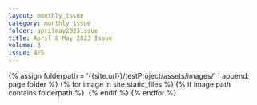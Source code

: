 ```yaml
---
layout: monthly_issue
category: monthly issue
folder: aprilmay2023issue
title: April & May 2023 Issue
volume: 3
issue: 4/5
---
```

<html>
{% assign folderpath = '{{site.url}}/testProject/assets/images/' | append: page.folder %}
{% for image in site.static_files %}
{% if image.path contains folderpath %}
    <img src="{{ image.path }}" alt="">
{% endif %}
{% endfor %}
</html>
